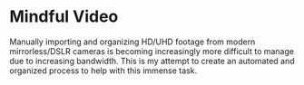 # Mindful Video
Manually importing and organizing HD/UHD footage from modern mirrorless/DSLR cameras is becoming increasingly more difficult to manage due to increasing bandwidth. This is my attempt to create an automated and organized process to help with this immense task. 
